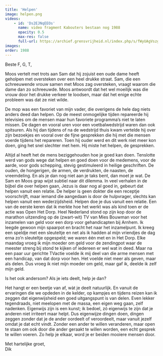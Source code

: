 ```yaml
---
title: 'Helpen'
image: helpen.png
videos:
    - id: 'Ds2EJNqEEOs'
      name: video fragment Kabouters bestaan nog 1988
      opacity: 0.5
      max-res: false
      full-url: https://archief.grensvrijheid.nl/index.php/s/fWyUAgVszgCWTfC
images:
order: 1988
---
```


Beste F, G, T,

Moos vertelt met trots aan Sam dat hij zojuist een oude dame heeft geholpen met oversteken over een heel drukke straat. Sam, die een schreeuwende vrouw samen met Moos zag oversteken, vraagt waarom die dame dan zo schreeuwde. Moos antwoordt dat het wel moeilijk was die vrouw door het drukke verkeer te loodsen, maar dat het enige echte probleem was dat ze niet wilde. 

De mop was een favoriet van mijn vader, die overigens de hele dag niets anders deed dan helpen. Op de meest onmogelijke tijden repareerde hij televisies om de mensen maar hun favoriete programma’s niet te laten missen. De dagen en vooral uren voor een voetbalwedstrijd waren dan ook spitsuren. Als hij dan tijdens of na de wedstrijd thuis kwam vertelde hij over zijn bezoekjes en vooral over de fijne gesprekken die hij met die mensen voerde tijdens het repareren. Toen hij ouder werd en dit werk niet meer kon doen, ging het snel slechter met hem. Hij miste het helpen, de gesprekken. 

Altijd al heeft het de mens beziggehouden hoe je goed kan doen. Tenslotte werd van gods wege dat helpen en goed doen voor de medemens, voor de aarde, voor gods schepping, stevig gestimuleerd in heilige geschriften. De ouden, de hongerigen, de armen, de verdrukten, de naasten, de vreemdeling. En als je dan nog niet aan je taks bent, dan moet je wat. De Sam en Moos grap wijst subtiel naar dit dilemma. 
In veel verhalen in de bijbel die over helpen gaan, Jezus is daar nog al goed in, gebeurt dat helpen vanuit een relatie. De helper is geen dokter die een receptje voorschrijft, maar iemand die aangedaan is door de hulpvrager, slechts kan helpen vanuit een wederzijdsheid. Helpen doe je dus vanuit een relatie. Een van de eerste keren dat ik merkte hoe het werkt was als kind toen er de actie was Open Het Dorp. Heel Nederland stond op zijn kop door de marathon uitzending op de (zwart-wit) TV van Mies Bouwman voor het inzamelen van geld voor een dorp voor gehandicapten bij Arnhem. Ik leegde gewoon mijn spaarpot en bracht het naar het inzamelpunt. Ik kreeg een speldje met een sleuteltje en net als ik hadden al mijn vriendjes de dag erna zo’n sleuteltje opgespeld; we waren één met en in Het Dorp. Elke maandag vroeg ik mijn moeder om geld voor de zendingpot waar de meester streng bij stond te kijken of iedereen er wel wat in deed. Maar na een paar uur gerichte TVactie voelde ik mij deel van die arme mensen met een handicap, van dat dorp voor hen. Het voelde niet meer als geven, maar als delen. Dus vroeg ik niet mijn moeder om geld, maar gaf ik, deelde ik zelf mijn geld.

Is het ook andersom? Als je iets deelt, help je dan?

Het hangt er een beetje van af, wàt je deelt natuurlijk. En vanuit de ervaringen die we opdeden in de kelder, op kampjes en tijdens reizen kan ik zeggen dat eigenwijsheid een goed uitgangspunt is van delen. Even lekker tegendraads, niet meelopen met de massa, een eigen weg gaan, zelf nadenken. Eigenwijs zijn is een kunst; ik bedoel, zó eigenwijs te zijn dat je anderen niet irriteert maar helpt. Dus eigenwijze dingen doen, dingen zeggen zonder dat je de ander oordeelt of veroordeelt, maar vanuit jezelf omdat je dat echt vindt. Zonder een ander te willen veranderen, maar open te staan om ook door die ander geraakt te willen worden, een echt gesprek te willen voeren. Zo help je elkaar, word je er beiden mooiere mensen door.

Met hartelijke groet,<br/>
Dik

